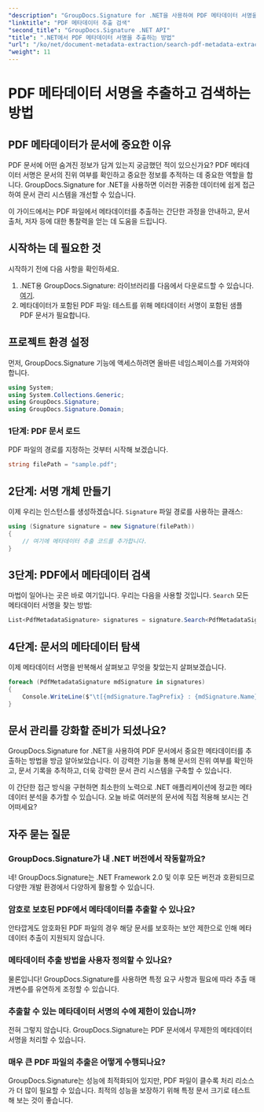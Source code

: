 ```yaml
---
"description": "GroupDocs.Signature for .NET을 사용하여 PDF 메타데이터 서명을 쉽게 추출하고 문서 보안을 강화하고 정보 관리를 개선하는 방법을 알아보세요."
"linktitle": "PDF 메타데이터 추출 검색"
"second_title": "GroupDocs.Signature .NET API"
"title": ".NET에서 PDF 메타데이터 서명을 추출하는 방법"
"url": "/ko/net/document-metadata-extraction/search-pdf-metadata-extraction/"
"weight": 11
---
```


# PDF 메타데이터 서명을 추출하고 검색하는 방법

## PDF 메타데이터가 문서에 중요한 이유

PDF 문서에 어떤 숨겨진 정보가 담겨 있는지 궁금했던 적이 있으신가요? PDF 메타데이터 서명은 문서의 진위 여부를 확인하고 중요한 정보를 추적하는 데 중요한 역할을 합니다. GroupDocs.Signature for .NET을 사용하면 이러한 귀중한 데이터에 쉽게 접근하여 문서 관리 시스템을 개선할 수 있습니다.

이 가이드에서는 PDF 파일에서 메타데이터를 추출하는 간단한 과정을 안내하고, 문서 출처, 저자 등에 대한 통찰력을 얻는 데 도움을 드립니다.

## 시작하는 데 필요한 것

시작하기 전에 다음 사항을 확인하세요.

1. .NET용 GroupDocs.Signature: 라이브러리를 다음에서 다운로드할 수 있습니다. [여기](https://releases.groupdocs.com/signature/net/).
2. 메타데이터가 포함된 PDF 파일: 테스트를 위해 메타데이터 서명이 포함된 샘플 PDF 문서가 필요합니다.

## 프로젝트 환경 설정

먼저, GroupDocs.Signature 기능에 액세스하려면 올바른 네임스페이스를 가져와야 합니다.

```csharp
using System;
using System.Collections.Generic;
using GroupDocs.Signature;
using GroupDocs.Signature.Domain;
```

### 1단계: PDF 문서 로드

PDF 파일의 경로를 지정하는 것부터 시작해 보겠습니다.

```csharp
string filePath = "sample.pdf";
```

## 2단계: 서명 개체 만들기

이제 우리는 인스턴스를 생성하겠습니다. `Signature` 파일 경로를 사용하는 클래스:

```csharp
using (Signature signature = new Signature(filePath))
{
    // 여기에 메타데이터 추출 코드를 추가합니다.
}
```

## 3단계: PDF에서 메타데이터 검색

마법이 일어나는 곳은 바로 여기입니다. 우리는 다음을 사용할 것입니다. `Search` 모든 메타데이터 서명을 찾는 방법:

```csharp
List<PdfMetadataSignature> signatures = signature.Search<PdfMetadataSignature>(SignatureType.Metadata);
```

## 4단계: 문서의 메타데이터 탐색

이제 메타데이터 서명을 반복해서 살펴보고 무엇을 찾았는지 살펴보겠습니다.

```csharp
foreach (PdfMetadataSignature mdSignature in signatures)
{
    Console.WriteLine($"\t[{mdSignature.TagPrefix} : {mdSignature.Name}] = {mdSignature.Value} ({mdSignature.Type})");
}
```

## 문서 관리를 강화할 준비가 되셨나요?

GroupDocs.Signature for .NET을 사용하여 PDF 문서에서 중요한 메타데이터를 추출하는 방법을 방금 알아보았습니다. 이 강력한 기능을 통해 문서의 진위 여부를 확인하고, 문서 기록을 추적하고, 더욱 강력한 문서 관리 시스템을 구축할 수 있습니다.

이 간단한 접근 방식을 구현하면 최소한의 노력으로 .NET 애플리케이션에 정교한 메타데이터 분석을 추가할 수 있습니다. 오늘 바로 여러분의 문서에 직접 적용해 보시는 건 어떠세요?

## 자주 묻는 질문

### GroupDocs.Signature가 내 .NET 버전에서 작동할까요?

네! GroupDocs.Signature는 .NET Framework 2.0 및 이후 모든 버전과 호환되므로 다양한 개발 환경에서 다양하게 활용할 수 있습니다.

### 암호로 보호된 PDF에서 메타데이터를 추출할 수 있나요?

안타깝게도 암호화된 PDF 파일의 경우 해당 문서를 보호하는 보안 제한으로 인해 메타데이터 추출이 지원되지 않습니다.

### 메타데이터 추출 방법을 사용자 정의할 수 있나요?

물론입니다! GroupDocs.Signature를 사용하면 특정 요구 사항과 필요에 따라 추출 매개변수를 유연하게 조정할 수 있습니다.

### 추출할 수 있는 메타데이터 서명의 수에 제한이 있습니까?

전혀 그렇지 않습니다. GroupDocs.Signature는 PDF 문서에서 무제한의 메타데이터 서명을 처리할 수 있습니다.

### 매우 큰 PDF 파일의 추출은 어떻게 수행되나요?

GroupDocs.Signature는 성능에 최적화되어 있지만, PDF 파일이 클수록 처리 리소스가 더 많이 필요할 수 있습니다. 최적의 성능을 보장하기 위해 특정 문서 크기로 테스트해 보는 것이 좋습니다.